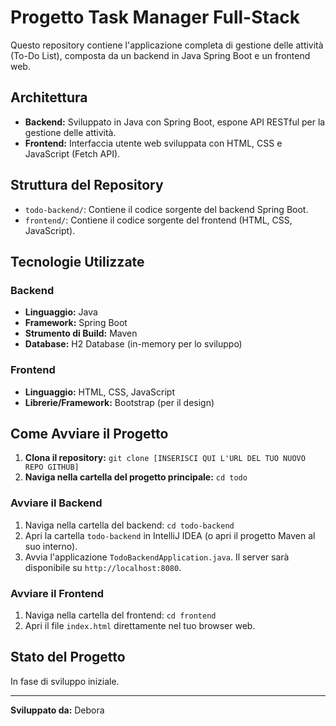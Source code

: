 # Progetto Task Manager Full-Stack

Questo repository contiene l'applicazione completa di gestione delle attività (To-Do List), composta da un backend in Java Spring Boot e un frontend web.

## Architettura

* **Backend:** Sviluppato in Java con Spring Boot, espone API RESTful per la gestione delle attività.
* **Frontend:** Interfaccia utente web sviluppata con HTML, CSS e JavaScript (Fetch API).

## Struttura del Repository

* `todo-backend/`: Contiene il codice sorgente del backend Spring Boot.
* `frontend/`: Contiene il codice sorgente del frontend (HTML, CSS, JavaScript).

## Tecnologie Utilizzate

### Backend
* **Linguaggio:** Java
* **Framework:** Spring Boot
* **Strumento di Build:** Maven
* **Database:** H2 Database (in-memory per lo sviluppo)

### Frontend
* **Linguaggio:** HTML, CSS, JavaScript
* **Librerie/Framework:** Bootstrap (per il design)

## Come Avviare il Progetto

1.  **Clona il repository:**
    `git clone [INSERISCI QUI L'URL DEL TUO NUOVO REPO GITHUB]`
2.  **Naviga nella cartella del progetto principale:**
    `cd todo`

### Avviare il Backend

1.  Naviga nella cartella del backend: `cd todo-backend`
2.  Apri la cartella `todo-backend` in IntelliJ IDEA (o apri il progetto Maven al suo interno).
3.  Avvia l'applicazione `TodoBackendApplication.java`. Il server sarà disponibile su `http://localhost:8080`.

### Avviare il Frontend

1.  Naviga nella cartella del frontend: `cd frontend`
2.  Apri il file `index.html` direttamente nel tuo browser web.

## Stato del Progetto

In fase di sviluppo iniziale.

---

**Sviluppato da:** Debora